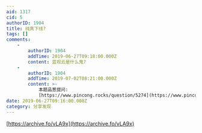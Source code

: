 ```yaml
---
aid: 1317
cid: 5
authorID: 1904
title: 纯真下线?
tags: []
comments:
    -
        authorID: 1904
        addTime: 2019-06-27T09:18:00.000Z
        content: 蓝视云是什么鬼?
    -
        authorID: 1904
        addTime: 2019-07-02T08:21:00.000Z
        content: >-
            本题品葱提问:
            [https://www.pincong.rocks/question/5274](https://www.pincong.rocks/question/5274)
date: 2019-06-27T09:16:00.000Z
category: 分享发现
---
```


[https://archive.fo/vLA9x](https://archive.fo/vLA9x)
